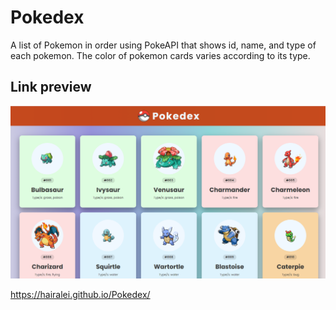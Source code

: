 # Pokedex

A list of Pokemon in order using PokeAPI that shows id, name, and type of each pokemon. The color of pokemon cards varies according to its type.

## Link preview

<img src="preview.png">

https://hairalei.github.io/Pokedex/

